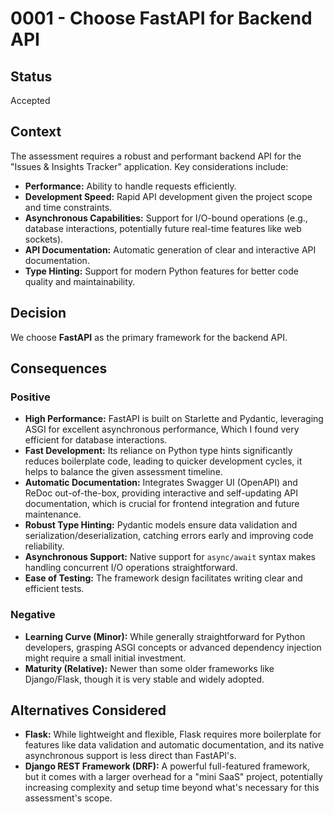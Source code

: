 # 0001 - Choose FastAPI for Backend API

## Status
Accepted

## Context
The assessment requires a robust and performant backend API for the "Issues & Insights Tracker" application. Key considerations include:
* **Performance:** Ability to handle requests efficiently.
* **Development Speed:** Rapid API development given the project scope and time constraints.
* **Asynchronous Capabilities:** Support for I/O-bound operations (e.g., database interactions, potentially future real-time features like web sockets).
* **API Documentation:** Automatic generation of clear and interactive API documentation.
* **Type Hinting:** Support for modern Python features for better code quality and maintainability.

## Decision
We choose **FastAPI** as the primary framework for the backend API.

## Consequences
### Positive
* **High Performance:** FastAPI is built on Starlette and Pydantic, leveraging ASGI for excellent asynchronous performance, Which I found very efficient for database interactions.
* **Fast Development:** Its reliance on Python type hints significantly reduces boilerplate code, leading to quicker development cycles, it helps to balance the given assessment timeline.
* **Automatic Documentation:** Integrates Swagger UI (OpenAPI) and ReDoc out-of-the-box, providing interactive and self-updating API documentation, which is crucial for frontend integration and future maintenance.
* **Robust Type Hinting:** Pydantic models ensure data validation and serialization/deserialization, catching errors early and improving code reliability.
* **Asynchronous Support:** Native support for `async/await` syntax makes handling concurrent I/O operations straightforward.
* **Ease of Testing:** The framework design facilitates writing clear and efficient tests.

### Negative
* **Learning Curve (Minor):** While generally straightforward for Python developers, grasping ASGI concepts or advanced dependency injection might require a small initial investment.
* **Maturity (Relative):** Newer than some older frameworks like Django/Flask, though it is very stable and widely adopted.

## Alternatives Considered
* **Flask:** While lightweight and flexible, Flask requires more boilerplate for features like data validation and automatic documentation, and its native asynchronous support is less direct than FastAPI's.
* **Django REST Framework (DRF):** A powerful full-featured framework, but it comes with a larger overhead for a "mini SaaS" project, potentially increasing complexity and setup time beyond what's necessary for this assessment's scope.